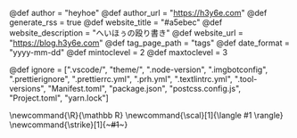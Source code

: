<!-- textlint-disable -->

<!--
global page variables
-->
@def author = "heyhoe"
@def author_url = "https://h3y6e.com"
@def generate_rss = true
@def website_title = "#a5ebec"
@def website_description = "へいほぅの殴り書き"
@def website_url = "https://blog.h3y6e.com"
@def tag_page_path = "tags"
@def date_format = "yyyy-mm-dd"
@def mintoclevel = 2
@def maxtoclevel = 3


<!--
Add here files or directories that should be ignored by Franklin, otherwise
these files might be copied and, if markdown, processed by Franklin which
you might not want. Indicate directories by ending the name with a `/`.
-->
@def ignore = [".vscode/", "theme/", ".node-version", ".imgbotconfig",
    ".prettierignore", ".prettierrc.yml", ".prh.yml", ".textlintrc.yml",
    ".tool-versions", "Manifest.toml", "package.json", "postcss.config.js",
    "Project.toml", "yarn.lock"]

<!--
Add here global latex commands to use throughout your
pages. It can be math commands but does not need to be.
For instance:
* \newcommand{\phrase}{This is a long phrase to copy.}
-->
\newcommand{\R}{\mathbb R}
\newcommand{\scal}[1]{\langle #1 \rangle}
\newcommand{\strike}[1]{~~~<s>#1</s>~~~}

<!-- textlint-enable -->
